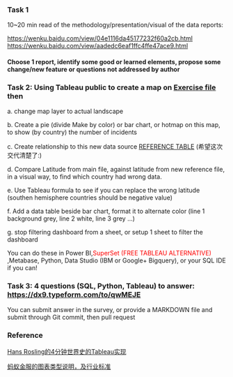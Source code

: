 ### Task 1
10~20 min read of the methodology/presentation/visual of the data reports: 

https://wenku.baidu.com/view/04e1116da45177232f60a2cb.html
https://wenku.baidu.com/view/aadedc6eaf1ffc4ffe47ace9.html


#### Choose 1 report, identify some good or learned elements, propose some change/new feature or questions not addressed by author

### Task 2: Using Tableau public to create a map on [Exercise file](https://public.tableau.com/profile/sheeporange#!/vizhome/TotalInjuriesEachMonth/InjuriesofAirportAccidentsReport) then

a. change map layer to actual landscape

b. Create a pie (divide Make by color) or bar chart, or hotmap on this map, to show (by country) the number of incidents

c. Create relationship to this new data source [REFERENCE TABLE](https://developers.google.com/public-data/docs/canonical/countries_csv) (希望这次交代清楚了:)

d. Compare Latitude from main file, against latitude from new reference file, in a visual way, to find which country had wrong data.

e. Use Tableau formula to see if you can replace the wrong latitude (southen hemisphere countries should be negative value)

f. Add a data table beside bar chart, format it to alternate color (line 1 background grey, line 2 white, line 3 grey ...)

g. stop filtering dashboard from a sheet, or setup 1 sheet to filter the dashboard

You can do these in Power BI,<font color="red">SuperSet (FREE TABLEAU ALTERNATIVE)</font> ,Metabase, Python, Data Studio (IBM or Google+ Bigquery), or your SQL IDE if you can!





### Task 3: 4 questions (SQL, Python, Tableau) to answer: https://dx9.typeform.com/to/qwMEJE
You can submit answer in the survey, or provide a MARKDOWN file and submit through Git commit, then pull request

### Reference
[Hans Rosling的4分钟世界史的Tableau实现](https://public.tableau.com/views/AnInteractiveTableau10TributetoHansRosling/WorldDemographics?%3Aembed=y&%3AshowVizHome=no&%3Adisplay_count=y&%3Adisplay_static_image=y&%3AbootstrapWhenNotified=true)


[蚂蚁金服的图表类型说明，及行业标准](https://antv.alipay.com/zh-cn/vis/chart/index.html)
